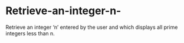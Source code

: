 # Retrieve-an-integer-n-
Retrieve an integer ‘n’ entered by the user and which displays all prime integers less than n.
